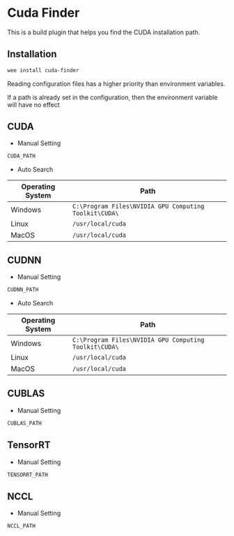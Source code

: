 # Cuda Finder

This is a build plugin that helps you find the CUDA installation path.

## Installation

```bash
wee install cuda-finder
```

Reading configuration files has a higher priority than environment variables.

If a path is already set in the configuration, then the environment variable will have no effect

## CUDA

- Manual Setting

```sh
CUDA_PATH
```

- Auto Search

| Operating System | Path                                                  |
|------------------|-------------------------------------------------------|
| Windows          | `C:\Program Files\NVIDIA GPU Computing Toolkit\CUDA\` |
| Linux            | `/usr/local/cuda`                                     |
| MacOS            | `/usr/local/cuda`                                     |

## CUDNN

- Manual Setting

```sh
CUDNN_PATH
```

- Auto Search

| Operating System | Path                                                  |
|------------------|-------------------------------------------------------|
| Windows          | `C:\Program Files\NVIDIA GPU Computing Toolkit\CUDA\` |
| Linux            | `/usr/local/cuda`                                     |
| MacOS            | `/usr/local/cuda`                                     |

## CUBLAS

- Manual Setting

```sh
CUBLAS_PATH
```

## TensorRT

- Manual Setting

```sh
TENSORRT_PATH
```

## NCCL

- Manual Setting

```sh
NCCL_PATH
```
